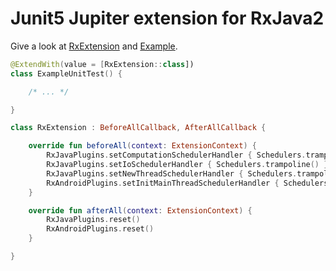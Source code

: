 # Junit5 Jupiter extension for RxJava2

Give a look at [RxExtension](RxExtension.kt) and [Example](example.kt).

```kotlin
@ExtendWith(value = [RxExtension::class])
class ExampleUnitTest() {

    /* ... */

}
```

```kotlin
class RxExtension : BeforeAllCallback, AfterAllCallback {

    override fun beforeAll(context: ExtensionContext) {
        RxJavaPlugins.setComputationSchedulerHandler { Schedulers.trampoline() }
        RxJavaPlugins.setIoSchedulerHandler { Schedulers.trampoline() }
        RxJavaPlugins.setNewThreadSchedulerHandler { Schedulers.trampoline() }
        RxAndroidPlugins.setInitMainThreadSchedulerHandler { Schedulers.trampoline() }
    }

    override fun afterAll(context: ExtensionContext) {
        RxJavaPlugins.reset()
        RxAndroidPlugins.reset()
    }

}
```